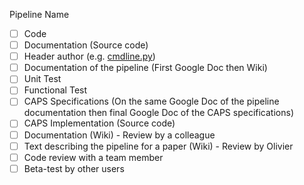 Pipeline Name

* [ ] Code
* [ ] Documentation (Source code)
* [ ] Header author (e.g. [cmdline.py](clinica/cmdline.py))
* [ ] Documentation of the pipeline (First Google Doc then Wiki)
* [ ] Unit Test 
* [ ] Functional Test
* [ ] CAPS Specifications (On the same Google Doc of the pipeline documentation then final Google Doc of the CAPS specifications)
* [ ] CAPS Implementation (Source code)
* [ ] Documentation (Wiki) - Review by a colleague
* [ ] Text describing the pipeline for a paper (Wiki) - Review by Olivier
* [ ] Code review with a team member
* [ ] Beta-test by other users

